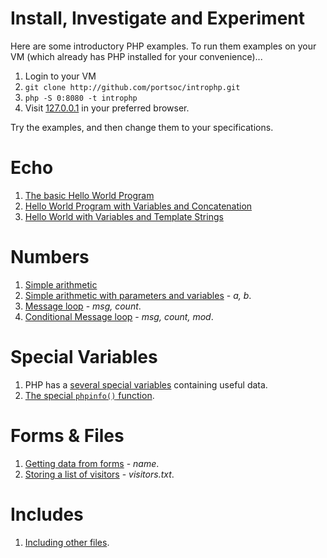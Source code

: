 # Install, Investigate and Experiment

Here are some introductory PHP examples.  To run them examples on your VM (which already has PHP installed for your convenience)...

1. Login to your VM
2. `git clone http://github.com/portsoc/introphp.git`
3. `php -S 0:8080 -t introphp`
4. Visit [127.0.0.1](http://127.0.0.1) in your preferred browser.

Try the examples, and then change them to your specifications.


# Echo

1. [The basic Hello World Program](/examples/10_echo/helloworld.php)
2. [Hello World Program with Variables and Concatenation](/examples/10_echo/helloPlusWorld.php)
3. [Hello World with Variables and Template Strings](/examples/10_echo/helloPlusWorldBetter.php)


# Numbers

1. [Simple arithmetic](/examples/20_numbers/add.php)
2. [Simple arithmetic with parameters and variables](/examples/20_numbers/addNumbers.php?a=100&b=2087) - *a, b*.
3. [Message loop](/examples/20_numbers/messageLoopHTML.php?msg=hello&count=5) - *msg, count*.
4. [Conditional Message loop](/examples/20_numbers/messageLoopHTMLConditional.php?msg=I%20am%20in%20a%20loop&count=50&mod=5) - *msg, count, mod*.


# Special Variables

1. PHP has a [several special variables](/examples/30_specials/serverVars.php) containing useful data.
1. [The special `phpinfo()` function](/examples/30_specials/phpinfo.php).


# Forms & Files

1. [Getting data from forms](/examples/40_forms/index.php) - *name*.
1. [Storing a list of visitors](/examples/40_forms/file.php) - *visitors.txt*.


# Includes

1. [Including other files](/examples/50_include/index.php).
